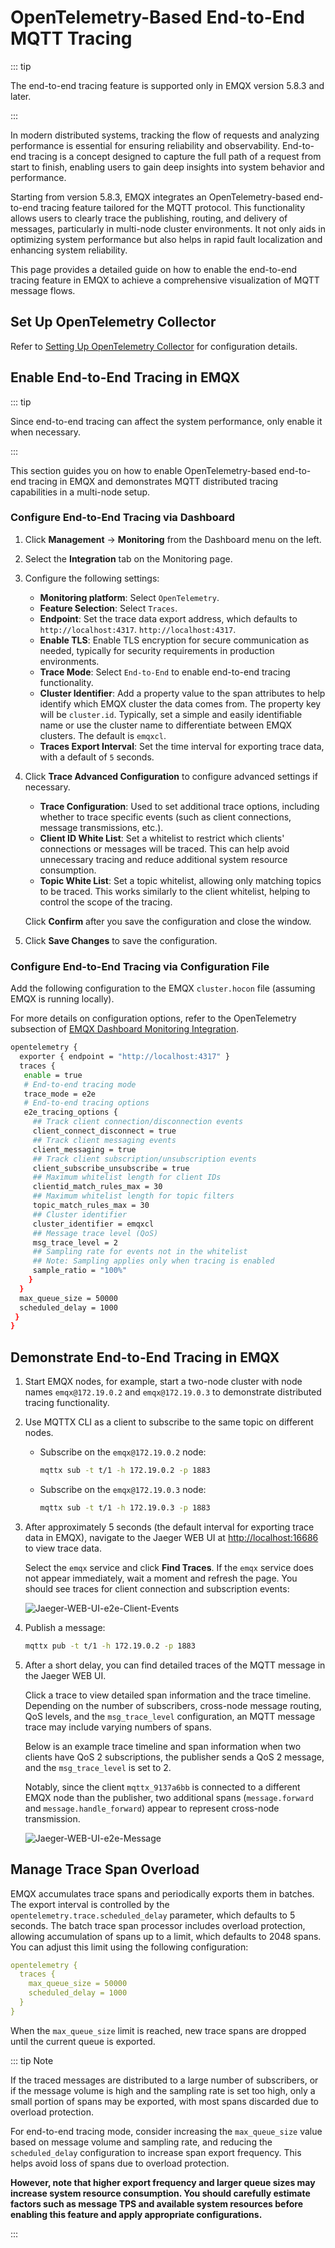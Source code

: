 # OpenTelemetry-Based End-to-End MQTT Tracing

::: tip

The end-to-end tracing feature is supported only in EMQX version 5.8.3 and later.

:::

In modern distributed systems, tracking the flow of requests and analyzing performance is essential for ensuring reliability and observability. End-to-end tracing is a concept designed to capture the full path of a request from start to finish, enabling users to gain deep insights into system behavior and performance. 

Starting from version 5.8.3, EMQX integrates an OpenTelemetry-based end-to-end tracing feature tailored for the MQTT protocol. This functionality allows users to clearly trace the publishing, routing, and delivery of messages, particularly in multi-node cluster environments. It not only aids in optimizing system performance but also helps in rapid fault localization and enhancing system reliability.

This page provides a detailed guide on how to enable the end-to-end tracing feature in EMQX to achieve a comprehensive visualization of MQTT message flows.

## Set Up OpenTelemetry Collector

Refer to [Setting Up OpenTelemetry Collector](./traces.md#setting-up-opentelemetry-collector) for configuration details.

## Enable End-to-End Tracing in EMQX

::: tip

Since end-to-end tracing can affect the system performance, only enable it when necessary.

:::

This section guides you on how to enable OpenTelemetry-based end-to-end tracing in EMQX and demonstrates MQTT distributed tracing capabilities in a multi-node setup.

### Configure End-to-End Tracing via Dashboard

1. Click **Management** -> **Monitoring** from the Dashboard menu on the left. 
2. Select the **Integration** tab on the Monitoring page.
3. Configure the following settings:
   - **Monitoring platform**: Select `OpenTelemetry`.
   - **Feature Selection**: Select `Traces`.
   - **Endpoint**: Set the trace data export address, which defaults to `http://localhost:4317`. `http://localhost:4317`.
   - **Enable TLS**: Enable TLS encryption for secure communication as needed, typically for security requirements in production environments.
   - **Trace Mode**: Select `End-to-End` to enable end-to-end tracing functionality.
   - **Cluster Identifier**: Add a property value to the span attributes to help identify which EMQX cluster the data comes from. The property key will be `cluster.id`. Typically, set a simple and easily identifiable name or use the cluster name to differentiate between EMQX clusters. The default is `emqxcl`.
   - **Traces Export Interval**: Set the time interval for exporting trace data, with a default of `5` seconds.


4. Click **Trace Advanced Configuration** to configure advanced settings if necessary.

   - **Trace Configuration**: Used to set additional trace options, including whether to trace specific events (such as client connections, message transmissions, etc.).
   - **Client ID White List**: Set a whitelist to restrict which clients' connections or messages will be traced. This can help avoid unnecessary tracing and reduce additional system resource consumption.
   - **Topic White List**: Set a topic whitelist, allowing only matching topics to be traced. This works similarly to the client whitelist, helping to control the scope of the tracing.

   Click **Confirm** after you save the configuration and close the window.

5. Click **Save Changes** to save the configuration. 

### Configure End-to-End Tracing via Configuration File

Add the following configuration to the EMQX `cluster.hocon` file (assuming EMQX is running locally).

For more details on configuration options, refer to the OpenTelemetry subsection of [EMQX Dashboard Monitoring Integration](http://localhost:18083/#/monitoring/integration).

```bash
opentelemetry {
  exporter { endpoint = "http://localhost:4317" }
  traces {
   enable = true
   # End-to-end tracing mode
   trace_mode = e2e
   # End-to-end tracing options
   e2e_tracing_options {
     ## Track client connection/disconnection events
     client_connect_disconnect = true
     ## Track client messaging events
     client_messaging = true
     ## Track client subscription/unsubscription events
     client_subscribe_unsubscribe = true
     ## Maximum whitelist length for client IDs
     clientid_match_rules_max = 30
     ## Maximum whitelist length for topic filters
     topic_match_rules_max = 30
     ## Cluster identifier
     cluster_identifier = emqxcl
     ## Message trace level (QoS)
     msg_trace_level = 2
     ## Sampling rate for events not in the whitelist
     ## Note: Sampling applies only when tracing is enabled
     sample_ratio = "100%"
    }
  }
  max_queue_size = 50000
  scheduled_delay = 1000
 }
}
```

## Demonstrate End-to-End Tracing in EMQX

1. Start EMQX nodes, for example, start a two-node cluster with node names `emqx@172.19.0.2` and `emqx@172.19.0.3` to demonstrate distributed tracing functionality.

2. Use MQTTX CLI as a client to subscribe to the same topic on different nodes.

   - Subscribe on the `emqx@172.19.0.2` node:

     ```bash
     mqttx sub -t t/1 -h 172.19.0.2 -p 1883
     ```

   - Subscribe on the `emqx@172.19.0.3` node:

     ```bash
     mqttx sub -t t/1 -h 172.19.0.3 -p 1883
     ```

3. After approximately 5 seconds (the default interval for exporting trace data in EMQX), navigate to the Jaeger WEB UI at [http://localhost:16686](http://localhost:16686/) to view trace data.

   Select the `emqx` service and click **Find Traces**. If the `emqx` service does not appear immediately, wait a moment and refresh the page. You should see traces for client connection and subscription events:

   ![Jaeger-WEB-UI-e2e-Client-Events](./assets/e2e-client-events.png)

4. Publish a message:

   ```bash
   mqttx pub -t t/1 -h 172.19.0.2 -p 1883
   ```

5. After a short delay, you can find detailed traces of the MQTT message in the Jaeger WEB UI.

   Click a trace to view detailed span information and the trace timeline. Depending on the number of subscribers, cross-node message routing, QoS levels, and the `msg_trace_level` configuration, an MQTT message trace may include varying numbers of spans.

   Below is an example trace timeline and span information when two clients have QoS 2 subscriptions, the publisher sends a QoS 2 message, and the `msg_trace_level` is set to 2.

   Notably, since the client `mqttx_9137a6bb` is connected to a different EMQX node than the publisher, two additional spans (`message.forward` and `message.handle_forward`) appear to represent cross-node transmission.

   ![Jaeger-WEB-UI-e2e-Message](./assets/e2e-message.png)

## Manage Trace Span Overload

EMQX accumulates trace spans and periodically exports them in batches. The export interval is controlled by the `opentelemetry.trace.scheduled_delay` parameter, which defaults to 5 seconds. The batch trace span processor includes overload protection, allowing accumulation of spans up to a limit, which defaults to 2048 spans. You can adjust this limit using the following configuration:

```yaml
opentelemetry {
  traces {
    max_queue_size = 50000
    scheduled_delay = 1000
  }
}
```

When the `max_queue_size` limit is reached, new trace spans are dropped until the current queue is exported.

::: tip Note

If the traced messages are distributed to a large number of subscribers, or if the message volume is high and the sampling rate is set too high, only a small portion of spans may be exported, with most spans discarded due to overload protection.

For end-to-end tracing mode, consider increasing the `max_queue_size` value based on message volume and sampling rate, and reducing the `scheduled_delay` configuration to increase span export frequency. This helps avoid loss of spans due to overload protection.

**However, note that higher export frequency and larger queue sizes may increase system resource consumption. You should carefully estimate factors such as message TPS and available system resources before enabling this feature and apply appropriate configurations.**

:::